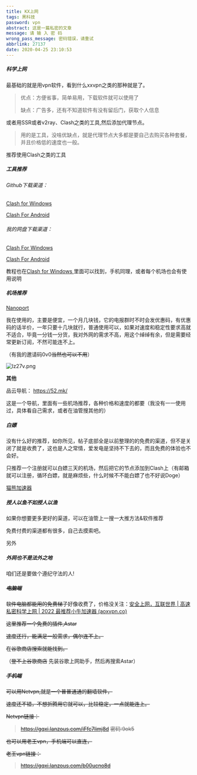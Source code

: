 ```yaml
---
title: KX上网
tags: 黑科技
password: vpn
abstract: 这是一篇私密的文章
message: 请 输 入 密 码
wrong_pass_message: 密码错误，请重试
abbrlink: 27137
date: 2020-04-25 23:10:53
---
```


##### 科学上网

最基础的就是用vpn软件，看到什么xxvpn之类的那种就是了。

> 优点：方便省事，简单易用，下载软件就可以使用了
>
> 缺点：广告多，还有不知道软件有没有留后门，获取个人信息

或者用SSR或者v2ray、Clash之类的工具,然后添加代理节点。

> 用的是工具，没啥优缺点，就是代理节点大多都是要自己去购买各种套餐，并且价格低的速度也一般。

推荐使用Clash之类的工具



##### **工具推荐**

###### Github下载渠道：

[Clash for Windows ](https://docs.cfw.lbyczf.com/)

[Clash For Android](https://github.com/Kr328/ClashForAndroid/releases/download/v2.5.12/cfa-2.5.12-foss-arm64-v8a-release.apk)

###### 我的网盘下载渠道：

[Clash For Windows](https://yun.awslnotbad.cn/home/Windows/软件/v_p_n/Clash.for.Windows-0.19.19-arm64-win.7z?preview)

[Clash For Android](https://yun.awslnotbad.cn/home/Android/v__p__n/Clash/)

教程也在[Clash for Windows ](https://docs.cfw.lbyczf.com/)里面可以找到，手机同理，或者每个机场也会有使用说明



##### **机场推荐**

[Nanoport](https://v5.nanoport.xyz/#/register?code=ikXugIr5)

我在使用的，主要是便宜，一个月几块钱，它的电报群时不时会发优惠码，有优惠码的话半价，一年只要十几块就行，普通使用可以，如果对速度和稳定性要求高就不适合，毕竟一分钱一分货，我对外网的需求不高，用这个绰绰有余，但是需要经常更新订阅，不然可能连不上。

（有我的邀请码0v0~~当然也可以不用~~）

![lz27v.png](https://i.imgtg.com/2023/03/16/lz27v.png)



**其他**

品云导航： https://52.mk/

这是一个导航，里面有一些机场推荐，各种价格和速度的都要（我没有一一使用过，具体看自己需求，或者在油管搜其他的）



##### 白嫖

没有什么好的推荐，如你所见，帖子底部全是以前整理的的免费的渠道，但不是关闭了就是收费了，这也是人之常情，爱发电是坚持不下去的，而且免费的体验也不会好。

只推荐一个注册就可以白嫖三天的机场，然后把它的节点添加到Clash上（有邮箱就可以注册，循环白嫖，就是麻烦些，什么时候不不能白嫖了也不好说Doge）

[猫熊加速器](https://mxwljsq.top/user)



##### 授人以鱼不如授人以渔

如果你想要更多更好的渠道，可以在油管上一搜一大推方法&软件推荐

免费付费的渠道都有很多，自己去摸索吧。



另外

##### 外网也不是法外之地

咱们还是要做个遵纪守法的人!



##### ~~电脑端~~

~~软件电脑都能用的免费梯子~~好像收费了，价格没关注：[安全上网，互联世界 | 高速私密科学上网 | 2022 最推荐小牛加速器 (aoxvpn.co)](https://aoxvpn.co/zhs/)

~~这里推荐一个免费的插件,Astar~~

~~速度还行，能满足一般需求，偶尔连不上。~~

~~在谷歌商店搜索就能找到。~~

（~~登不上谷歌商店~~ 先装谷歌上网助手，然后再搜索Astar）

##### ~~手机端~~

~~可以用Netvpn,就是一个普普通通的翻墙软件，~~

~~速度还不错，不想折腾用它就可以，比较稳定，一点就能连上。~~

~~Netvpn链接：~~

> ~~https://gqxi.lanzous.com/iFfc7limj8d~~
> ~~密码:9ok5~~

~~也可以用老王vpn，手机端可以直连，~~

~~老王vpn链接：~~

> ~~https://gqxi.lanzous.com/b00ucno8d~~

